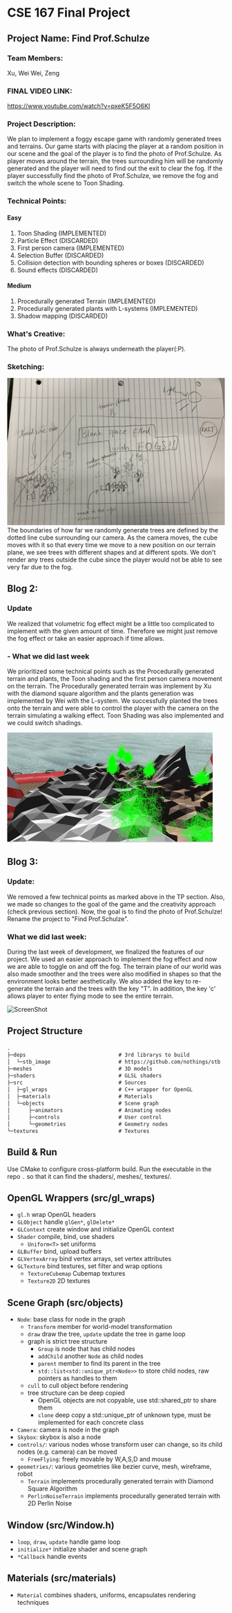 # CSE 167 Final Project

## Project Name: Find Prof.Schulze

### Team Members:
Xu, Wei 
Wei, Zeng

### FINAL VIDEO LINK:
https://www.youtube.com/watch?v=pxeK5F5O6KI

### Project Description:
We plan to implement a foggy escape game with randomly generated trees and terrains. Our game starts with placing the player at a random position in our scene and the goal of the player is to find the photo of Prof.Schulze. As player moves around the terrain, the trees surrounding him will be randomly generated and the player will need to find out the exit to clear the fog. If the player successfully find the photo of Prof.Schulze, we remove the fog and switch the whole scene to Toon Shading.

### Technical Points:

#### Easy
1. Toon Shading                                       (IMPLEMENTED)
2. Particle Effect                                    (DISCARDED)
3. First person camera                                (IMPLEMENTED)
4. Selection Buffer                                   (DISCARDED)
5. Collision detection with bounding spheres or boxes (DISCARDED)
6. Sound effects                                      (DISCARDED)

#### Medium
1. Procedurally generated Terrain                     (IMPLEMENTED)
2. Procedurally generated plants with L-systems       (IMPLEMENTED)
3. Shadow mapping                                     (DISCARDED)

### What's Creative:
The photo of Prof.Schulze is always underneath the player(:P).

### Sketching:
![Sketch](sketch.jpeg)
The boundaries of how far we randomly generate trees are defined by the dotted line cube surrounding our camera. As the camera moves, the cube moves with it so that every time we move to a new position on our terrain plane, we see trees with different shapes and at different spots. We don't render any trees outside the cube since the player would not be able to see very far due to the fog.

## Blog 2:

### Update
We realized that volumetric fog effect might be a little too complicated to implement with the given amount of time. Therefore we might just remove the fog effect or take an easier approach if time allows.

### - What we did last week
We prioritized some technical points such as the Procedurally generated terrain and plants, the Toon shading and the first person camera movement on the terrain. The Procedurally generated terrain was implement by Xu with the diamond square algorithm and the plants generation was implemented by Wei with the L-system. We successfully planted the trees onto the terrain and were able to control the player with the camera on the terrain simulating a walking effect. Toon Shading was also implemented and we could switch shadings.

![ScreenShot](blog2.gif)

## Blog 3:

### Update:
We removed a few technical points as marked above in the TP section. Also, we made so changes to the goal of the game and the creativity approach (check previous section). Now, the goal is to find the photo of Prof.Schulze! Rename the project to "Find Prof.Schulze".

### What we did last week:
During the last week of development, we finalized the features of our project. We used an easier approach to implement the fog effect and now we are able to toggle on and off the fog. The terrain plane of our world was also made smoother and the trees were also modified in shapes so that the environment looks better aesthetically. We also added the key to re-generate the terrain and the trees with the key "T". In addition, the key 'c' allows player to enter flying mode to see the entire terrain.

![ScreenShot](blog3.gif)


## Project Structure
```
.
├─deps                              # 3rd librarys to build
│  └─stb_image                      # https://github.com/nothings/stb
├─meshes                            # 3D models
├─shaders                           # GLSL shaders
├─src                               # Sources
│  ├─gl_wraps                       # C++ wrapper for OpenGL
│  ├─materials                      # Materials
│  └─objects                        # Scene graph
│      ├─animators                  # Animating nodes
│      ├─controls                   # User control
│      └─geometries                 # Geometry nodes
└─textures                          # Textures
```

## Build & Run
Use CMake to configure cross-platform build.
Run the executable in the repo `.` so that it can find the shaders/, meshes/, textures/.

## OpenGL Wrappers (src/gl_wraps)
- `gl.h` wrap OpenGL headers
- `GLObject` handle `glGen*`, `glDelete*`
- `GLContext` create window and initialize OpenGL context
- `Shader` compile, bind, use shaders
    - `Uniform<T>` set uniforms
- `GLBuffer` bind, upload buffers
- `GLVertexArray` bind vertex arrays, set vertex attributes
- `GLTexture` bind textures, set filter and wrap options
    - `TextureCubemap` Cubemap textures
    - `Texture2D` 2D textures

## Scene Graph (src/objects)
- `Node`: base class for node in the graph
    - `Transform` member for world-model transformation
    - `draw` draw the tree, `update` update the tree in game loop
    - graph is strict tree structure
        - `Group` is node that has child nodes
        - `addChild` another `Node` as child nodes
        - `parent` member to find its parent in the tree
        - `std::list<std::unique_ptr<Node>>` to store child nodes, raw pointers as handles to them
    - `cull` to cull object before rendering
    - tree structure can be deep copied
        - OpenGL objects are not copyable, use std::shared_ptr to share them
        - `clone` deep copy a std::unique_ptr of unknown type, must be implemented for each concrete class
- `Camera`: camera is node in the graph
- `Skybox`: skybox is also a node
- `controls/`: various nodes whose transform user can change, so its child nodes (e.g. camera) can be moved
    - `FreeFlying`: freely movable by W,A,S,D and mouse
- `geometries/`: various geometries like bezier curve, mesh, wireframe, robot
    - `Terrain` implements procedurally generated terrain with Diamond Square Algorithm
    - `PerlinNoiseTerrain` implements procedurally generated terrain with 2D Perlin Noise

## Window (src/Window.h)
- `loop`, `draw`, `update` handle game loop
- `initialize*` initialize shader and scene graph
- `*Callback` handle events

## Materials (src/materials)
- `Material` combines shaders, uniforms, encapsulates rendering techniques
